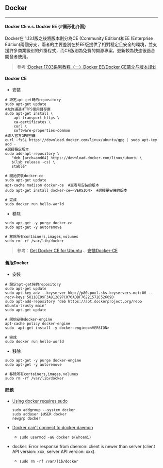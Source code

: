 ## Docker

---

#### Docker CE v.s. Docker EE {#圖形化介面}

Docker在 1.13.1版之後將版本劃分為CE \(Community Edition\)和EE \(Enterprise Edition\)兩個分支，兩者的主要差別在於EE版提供了相對穩定且安全的環境，並支援許多商業級別的外掛程式，而CE版則為免費的開源專案，更新較為快速很適合開發者使用。

> 參考 :[Docker 17.03系列教程（一）Docker EE/Docker CE简介与版本规划](https://www.raspberrypi.org/documentation/installation/installing-images/mac.md)

#### Docker CE
* 安裝

```
# 設定apt-get時的repository
sudo apt-get update
#允許通過HTTPS使用儲存庫
sudo apt-get install \
    apt-transport-https \
    ca-certificates \
    curl \
    software-properties-common
#導入官方GPG密鑰
curl -fsSL https://download.docker.com/linux/ubuntu/gpg | sudo apt-key add -
#選擇穩定版本
sudo add-apt-repository \
   "deb [arch=amd64] https://download.docker.com/linux/ubuntu \
   $(lsb_release -cs) \
   stable"
```
```
# 開始安裝docker-ce
sudo apt-get update
apt-cache madison docker-ce  #查看可安裝的版本
sudo apt-get install docker-ce=<VERSION>  #選擇要安裝的版本

# 完成
sudo docker run hello-world
```

* 移除

```
sudo apt-get -y purge docker-ce
sudo apt-get -y autoremove

# 移除所有containers,images,volumes
sudo rm -rf /var/lib/docker
```

> 參考：[Get Docker CE for Ubuntu](https://docs.docker.com/engine/installation/linux/docker-ce/ubuntu/) 、[安裝Docker-CE](http://www.itfanr.cc/2017/08/25/ubuntu-install-docker-ce-and-configure-mirror-accelerator/)

#### 舊版Docker

* 安裝

```
# 設定apt-get時的repository
sudo apt-get update
sudo apt-key adv --keyserver hkp://p80.pool.sks-keyservers.net:80 --recv-keys 58118E89F3A912897C070ADBF76221572C52609D
sudo apt-add-repository 'deb https://apt.dockerproject.org/repo ubuntu-trusty main'
sudo apt-get update

# 開始安裝docker-engine
apt-cache policy docker-engine
sudo  apt-get install -y docker-engine=<VERSION>

# 完成
sudo docker run hello-world
```

* 移除

```
sudo apt-get -y purge docker-engine
sudo apt-get -y autoremove

# 移除所有containers,images,volumes
sudo rm -rf /var/lib/docker
```

#### 問題

* [Using docker requires sudo ](https://github.com/docker/docker-snap/issues/1)
  ```
  sudo addgroup --system docker
  sudo adduser $USER docker
  newgrp docker
  ```
* [Docker can't connect to docker daemon](https://stackoverflow.com/questions/21871479/docker-cant-connect-to-docker-daemon)

  * `sudo usermod -aG docker $(whoami)`

* docker: Error response from daemon: client is newer than server \(client API version: xxx, server API version: xxx\).

  * `sudo rm -rf /var/lib/docker`



